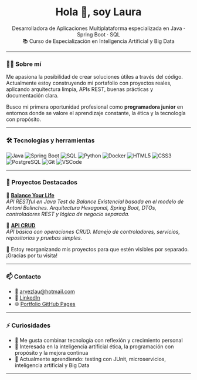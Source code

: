 <h1 align="center">Hola 👋, soy Laura</h1>

<p align="center">
  Desarrolladora de Aplicaciones Multiplataforma especializada en Java · Spring Boot · SQL  
  <br>📚 Curso de Especialización en Inteligencia Artificial y Big Data
</p>

---

### 👩‍💻 Sobre mí

Me apasiona la posibilidad de crear soluciones útiles a través del código.  
Actualmente estoy construyendo mi portafolio con proyectos reales, aplicando arquitectura limpia, APIs REST, buenas prácticas y documentación clara.

Busco mi primera oportunidad profesional como **programadora junior** en entornos donde se valore el aprendizaje constante, la ética y la tecnología con propósito.

---

### 🛠 Tecnologías y herramientas

![Java](https://img.shields.io/badge/Java-007396?style=flat-square&logo=java&logoColor=white)
![Spring Boot](https://img.shields.io/badge/Spring_Boot-6DB33F?style=flat-square&logo=spring-boot&logoColor=white)
![SQL](https://img.shields.io/badge/SQL-4479A1?style=flat-square&logo=mysql&logoColor=white)
![Python](https://img.shields.io/badge/Python-3776AB?style=flat-square&logo=python&logoColor=white)
![Docker](https://img.shields.io/badge/Docker-2496ED?style=flat-square&logo=docker&logoColor=white)
![HTML5](https://img.shields.io/badge/HTML5-E34F26?style=flat-square&logo=html5&logoColor=white)
![CSS3](https://img.shields.io/badge/CSS3-1572B6?style=flat-square&logo=css3&logoColor=white)
![PostgreSQL](https://img.shields.io/badge/PostgreSQL-316192?style=flat-square&logo=postgresql&logoColor=white)
![Git](https://img.shields.io/badge/Git-F05032?style=flat-square&logo=git&logoColor=white)
![VSCode](https://img.shields.io/badge/VS%20Code-007ACC?style=flat-square&logo=visual-studio-code&logoColor=white)

---

### 🚀 Proyectos Destacados

🔹 [**Balance Your Life**](https://github.com/LauraArvez/Balance-Your-Life-WebApp)  
_API RESTful en Java Test de Balance Existencial basada en el modelo de Antoni Bolinches. 
Arquitectura Hexagonal, Spring Boot, DTOs, controladores REST y lógica de negocio separada._

🔹 [**API CRUD**](https://github.com/LauraArvez/portfolio/tree/main/apicrud)  
_API básica con operaciones CRUD. Manejo de controladores, servicios, repositorios y pruebas simples._

📌 Estoy reorganizando mis proyectos para que estén visibles por separado. ¡Gracias por tu visita!

---

### 📫 Contacto

- 📧 [arvezlau@hotmail.com](mailto:arvezlau@hotmail.com)  
- 💼 [LinkedIn](https://linkedin.com/in/lauraarvez)  
- 🌐 [Portfolio GitHub Pages](https://lauraarvez.github.io/)

---

### ⚡ Curiosidades

- 💬 Me gusta combinar tecnología con reflexión y crecimiento personal  
- 🧠 Interesada en la inteligencia artificial ética, la programación con propósito y la mejora continua  
- 🌱 Actualmente aprendiendo: testing con JUnit, microservicios, inteligencia artificial y Big Data

---
